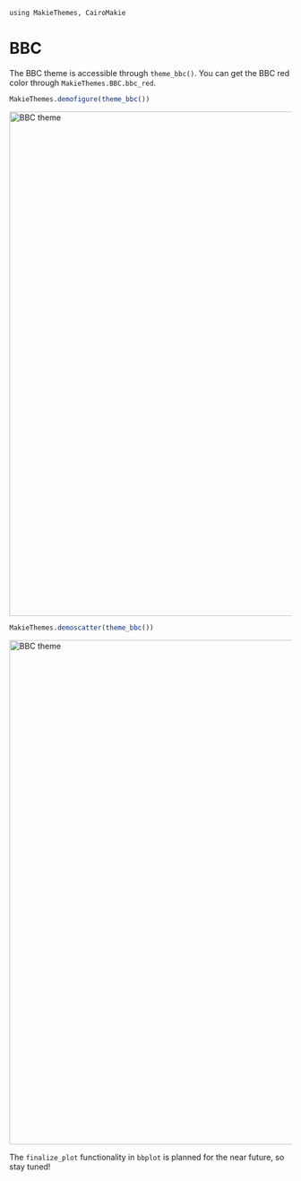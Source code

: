 ```@setup bbc
using MakieThemes, CairoMakie
```

# BBC

The BBC theme is accessible through `theme_bbc()`.  You can get the BBC red color through `MakieThemes.BBC.bbc_red`.

```julia
MakieThemes.demofigure(theme_bbc())
```
<img src="../assets/img/demofigure/bbc.png" alt="BBC theme" width="900"/>

```julia
MakieThemes.demoscatter(theme_bbc())
```
<img src="../assets/img/demoscatter/bbc.png" alt="BBC theme" width="900"/>

The `finalize_plot` functionality in `bbplot` is planned for the near future, so stay tuned!
